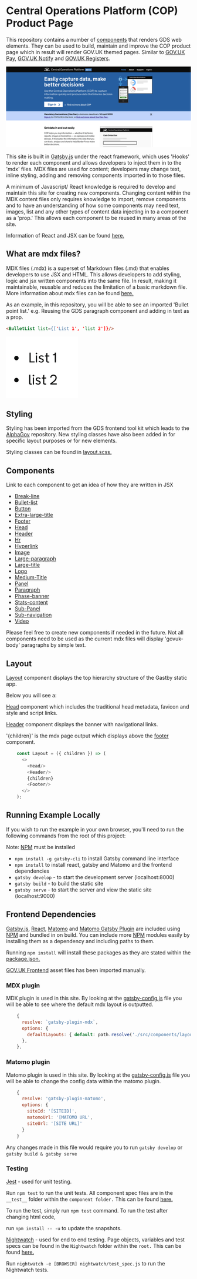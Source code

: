 # Central Operations Platform (COP) Product Page

This repository contains a number of [components](#components) that renders GDS web elements.
They can be used to build, maintain and improve the COP product page which in result will render GOV.UK themed pages. Similar to [GOV.UK Pay], [GOV.UK
Notify] and [GOV.UK Registers].

![Screenshot of COP product page](screenshot.png) 

This site is built in [Gatsby.js] under the react framework, which uses 'Hooks' to render each component and allows developers to inject them in to the 'mdx' files.
MDX files are used for content; developers may change text, inline styling, adding and removing components imported in to those files.

A minimum of Javascript/ React knowledge is required to develop and maintain this site for creating new components.
Changing content within the MDX content files only requires knowledge to import, remove components and to have an understanding of how some components may need text, images, list and any other types of content data injecting in to a component as a 'prop.' This allows each component to be reused in many areas of the site.

Information of React and JSX can be found [here.](https://reactjs.org/docs/introducing-jsx.html)

## What are mdx files?

MDX files (.mdx) is a superset of Markdown files (.md) that enables developers to use JSX and HTML. This allows developers to add styling, logic and jsx written components into the same file. In result, making it maintainable, reusable and reduces the limitation of a basic markdown file.
More information about mdx files can be found [here.](https://mdxjs.com/getting-started)

As an example, in this repository, you will be able to see an imported 'Bullet point list.'
e.g. Reusing the GDS paragraph component and adding in text as a prop.  

```html
<BulletList list={['List 1', 'list 2']}/>
```

![Screenshot of GDS List](list.png)

## Styling
Styling has been imported from the GDS frontend tool kit which leads to the [AlphaGov] repository.
New styling classes have also been added in for specific layout purposes or for new elements.

Styling classes can be found in [layout.scss.](src/components/layout.scss)

## Components

Link to each component to get an idea of how they are written in JSX

- [Break-line](src/components/Break-line.js)
- [Bullet-list](src/components/bullet-list.js)
- [Button](src/components/button.js)
- [Extra-large-title](src/components/extra-large-title.js)
- [Footer](src/components/footer.js)
- [Head](src/components/head.js)
- [Header](src/components/header.js)
- [Hr](src/components/hr.js)
- [Hyperlink](src/components/hyperlink.js)
- [Image](src/components/image.js)
- [Large-paragraph](src/components/large-paragraph.js)
- [Large-title](src/components/large-title.js)
- [Logo](src/components/logo.js)
- [Medium-Title](src/components/MediumTitle.js)
- [Panel](src/components/panel.js)
- [Paragraph](src/components/paragraph.js)
- [Phase-banner](src/components/phase-banner.js)
- [Stats-content](src/components/stats-content.js)
- [Sub-Panel](src/components/sub-panel.js)
- [Sub-navigation](src/components/sub_navigation.js)
- [Video](src/components/video.js)

Please feel free to create new components if needed in the future.
Not all components need to be used as the current mdx files will display 'govuk-body' paragraphs by simple text.

## Layout

[Layout](src/components/layout.js) component displays the top hierarchy structure of the Gastby static app.

Below you will see a:
 
[Head](src/components/head.js) component which includes the traditional head metadata, favicon and style and script links.

[Header](src/components/header.js) component displays the banner with navigational links.

'{children}' is the mdx page output which displays above the [footer](src/components/footer.js) component.

```javascript
    const Layout = ({ children }) => (
      <>
        <Head/>
        <Header/>
        {children}
        <Footer/>
      </>
    );
```

## Running Example Locally

If you wish to run the example in your own browser, you'll need to run the
following commands from the root of this project: 

Note: [NPM] must be installed

- `npm install -g gatsby-cli` to install Gatsby command line interface
- `npm install` to install react, gatsby and Matomo and the frontend dependencies
- `gatsby develop` - to start the development server (localhost:8000)
- `gatsby build` - to build the static site
- `gatsby serve` - to start the server and view the static site (localhost:9000)

## Frontend Dependencies

[Gatsby.js], [React], [Matomo] and [Matomo Gatsby Plugin] are included using [NPM] and bundled in
on build. You can include more [NPM] modules easily by installing them as a
dependency and including paths to them. 

Running `npm install` will install these packages as they are stated within the [package.json.](package.json)

[GOV.UK Frontend] asset files has been imported manually.

### MDX plugin
MDX plugin is used in this site. By looking at the [gatsby-config.js](gatsby-config.js) file you will be able to see where the default mdx layout is outputted.

```javascript
    {
      resolve: `gatsby-plugin-mdx`,
      options: {
        defaultLayouts: { default: path.resolve('./src/components/layout.js') },
      },
    },
```

### Matomo plugin
Matomo plugin is used in this site. By looking at the [gatsby-config.js](gatsby-config.js) file you will be able to change the config data within the matomo plugin.

```javascript
    {
      resolve: 'gatsby-plugin-matomo',
      options: {
        siteId: '[SITEID]',
        matomoUrl: '[MATOMO URL',
        siteUrl: '[SITE URL]'
      }
    }
```

Any changes made in this file would require you to run `gatsby develop` or `gatsby build & gatsby serve`

### Testing
[Jest] -  used for unit testing.

Run `npm test` to run the unit tests. All component spec files are in the `__test__` folder within the `component folder.`
This can be found [here.](src/components/__tests__)

To run the test, simply run `npm test` command.
To run the test after changing html code, 

run `npm install -- -u` to update the snapshots.

[Nightwatch] - used for end to end testing. Page objects, variables and test specs can be found in the `Nightwatch` folder within the `root.`
This can be found [here.](nightwatch)


Run `nightwatch -e [BROWSER] nightwatch/test_spec.js` to run the Nightwatch tests.


[GOV.UK Pay]: https://www.payments.service.gov.uk/
[GOV.UK Notify]: https://www.notifications.service.gov.uk/
[GOV.UK Registers]: https://registers.cloudapps.digital/
[GOV.UK Frontend]: https://github.com/alphagov/govuk-frontend/tree/master/dist
[NPM]: https://npmjs.com
[Jest]: https://jestjs.io/docs/en/getting-started
[Nightwatch]: https://nightwatchjs.org/gettingstarted
[AlphaGov]: https://github.com/alphagov/govuk-frontend/
[Gatsby.js]: https://www.gatsbyjs.org/docs/
[React]: https://reactjs.org/docs/getting-started.html
[Matomo]: https://developer.matomo.org/
[Matomo Gatsby Plugin]: https://www.gatsbyjs.org/packages/gatsby-source-matomo/